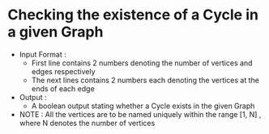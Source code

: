 # Checking the existence of a Cycle in a given Graph
- Input Format :
   - First line contains 2 numbers denoting the number of vertices and edges respectively
   - The next lines contains 2 numbers each denoting the vertices at the ends of each edge
- Output :
   - A boolean output stating whether a Cycle exists in the given Graph
- NOTE : All the vertices are to be named uniquely within the range [1, N] , where N denotes the number of vertices
